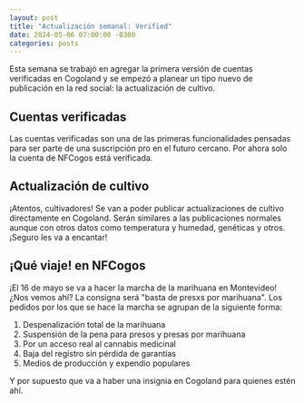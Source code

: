 ```yaml
---
layout: post
title: "Actualización semanal: Verified"
date: 2024-05-06 07:00:00 -0300
categories: posts
---
```


Esta semana se trabajó en agregar la primera versión de cuentas verificadas en Cogoland y se empezó a planear un tipo nuevo de publicación en la red social: la actualización de cultivo.

## Cuentas verificadas

Las cuentas verificadas son una de las primeras funcionalidades pensadas para ser parte de una suscripción pro en el futuro cercano. Por ahora solo la cuenta de NFCogos está verificada.

## Actualización de cultivo

¡Atentos, cultivadores! Se van a poder publicar actualizaciones de cultivo directamente en Cogoland. Serán similares a las publicaciones normales aunque con otros datos como temperatura y humedad, genéticas y otros. ¡Seguro les va a encantar!

## ¡Qué viaje! en NFCogos

¡El 16 de mayo se va a hacer la marcha de la marihuana en Montevideo! ¿Nos vemos ahí? La consigna será "basta de presxs por marihuana". Los pedidos por los que se hace la marcha se agrupan de la siguiente forma:

1. Despenalización total de la marihuana
2. Suspensión de la pena para presos y presas por marihuana
3. Por un acceso real al cannabis medicinal
4. Baja del registro sin pérdida de garantías
5. Medios de producción y expendio populares

Y por supuesto que va a haber una insignia en Cogoland para quienes estén ahí.
